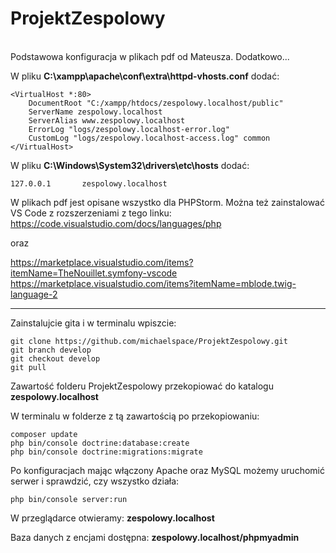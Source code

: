 # ProjektZespolowy
<br>
Podstawowa konfiguracja w plikach pdf od Mateusza. Dodatkowo...

W pliku <strong>C:\xampp\apache\conf\extra\httpd-vhosts.conf</strong> dodać:
```
<VirtualHost *:80>
    DocumentRoot "C:/xampp/htdocs/zespolowy.localhost/public"
    ServerName zespolowy.localhost
    ServerAlias www.zespolowy.localhost
    ErrorLog "logs/zespolowy.localhost-error.log"
    CustomLog "logs/zespolowy.localhost-access.log" common
</VirtualHost>
```

W pliku <strong>C:\Windows\System32\drivers\etc\hosts</strong> dodać:
```
127.0.0.1       zespolowy.localhost
```

W plikach pdf jest opisane wszystko dla PHPStorm. Można też zainstalować VS Code z rozszerzeniami z tego linku: https://code.visualstudio.com/docs/languages/php

oraz 

https://marketplace.visualstudio.com/items?itemName=TheNouillet.symfony-vscode
https://marketplace.visualstudio.com/items?itemName=mblode.twig-language-2


-------

Zainstalujcie gita i w terminalu wpiszcie:
```
git clone https://github.com/michaelspace/ProjektZespolowy.git
git branch develop
git checkout develop
git pull
```
Zawartość folderu ProjektZespolowy przekopiować do katalogu <strong>zespolowy.localhost</strong>

W terminalu w folderze z tą zawartością po przekopiowaniu:
```
composer update
php bin/console doctrine:database:create
php bin/console doctrine:migrations:migrate
```

Po konfiguracjach mając włączony Apache oraz MySQL możemy uruchomić serwer i sprawdzić, czy wszystko działa:
```
php bin/console server:run
```
W przeglądarce otwieramy: <strong>zespolowy.localhost</strong>

Baza danych z encjami dostępna: <strong>zespolowy.localhost/phpmyadmin</strong>
